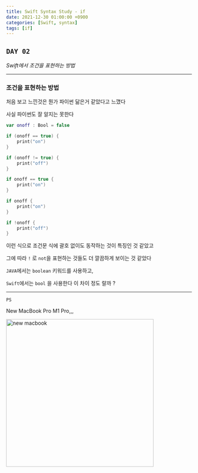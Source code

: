 ```yaml
---
title: Swift Syntax Study - if
date: 2021-12-30 01:00:00 +0900
categories: [Swift, syntax]
tags: [if]
---
```


## `DAY 02`

*Swift에서 조건을 표현하는 방법*

---

### 조건을 표현하는 방법

처음 보고 느낀것은 뭔가 파이썬 닮은거 같았다고 느꼈다

사실 파이썬도 잘 알지는 못한다



```swift
var onoff : Bool = false

if (onoff == true) {
    print("on")
}

if (onoff != true) {
    print("off")
}

if onoff == true {
    print("on")
}

if onoff {
    print("on")
}

if !onoff {
    print("off")
}
```

이런 식으로 조건문 식에 괄호 없이도 동작하는 것이 특징인 것 같았고

그에 따라 `!` 로 `not`을 표현하는 것들도 더 깔끔하게 보이는 것 같았다

`JAVA`에서는  `boolean` 키워드를 사용하고,

`Swift`에서는 `bool` 을 사용한다 이 차이 정도 랄까 ?

---

`PS`

New MacBook Pro M1 Pro,,,

<img src = "https://raw.githubusercontent.com/xpexpe/xpexpe.github.io/master/_posts/_img/swift-02/02.png" width = "400px" title = "new macbook">